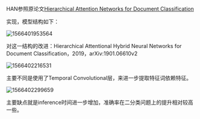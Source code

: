 HAN参照原论文[Hierarchical Attention Networks for Document Classification](https://www.aclweb.org/anthology/N16-1174)

实现，模型结构如下：

![1566401953564](D:\jupyter_code\Deep_Learning\Project\NLP_Project\Text_Classification\github\HAN_text_classification\readme.assets\1566401953564.png)

对这一结构的改进：Hierarchical Attentional Hybrid Neural Networks for Document Classification，2019，arXiv:1901.06610v2

![1566402216531](D:\jupyter_code\Deep_Learning\Project\NLP_Project\Text_Classification\github\HAN_text_classification\readme.assets\1566402216531.png)

主要不同是使用了Temporal Convolutional层，来进一步提取特征词依赖特征。

![1566402299659](D:\jupyter_code\Deep_Learning\Project\NLP_Project\Text_Classification\github\HAN_text_classification\readme.assets\1566402299659.png)

主要缺点就是inference时间进一步增加，准确率在二分类问题上的提升相对较高一些。
